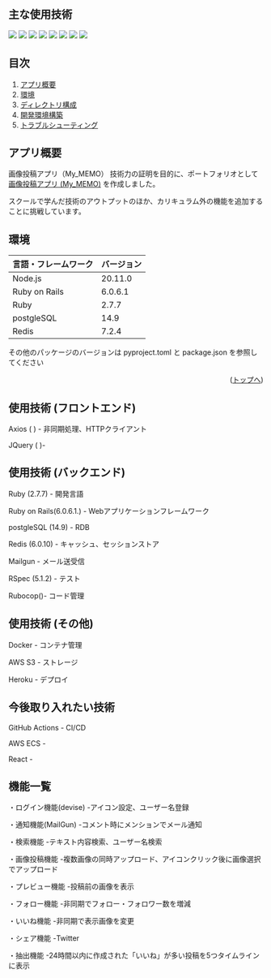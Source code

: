 <div id="top"></div>

## 主な使用技術
<!-- シールド一覧 -->
<p style="display: inline">
  <!-- フロントエンドのフレームワーク一覧 -->
  <img src="https://img.shields.io/badge/-Node.js-000000.svg?logo=node.js&style=for-the-badge">
  <!-- フロントエンドの言語一覧 -->
  <img src="https://img.shields.io/badge/-Javascript-000.svg?logo=javascript&style=for-the-badge">
  <!-- バックエンドのフレームワーク一覧 -->
  <img src="https://img.shields.io/badge/-Rails-CC0000.svg?logo=rails&style=for-the-badge">
  <!-- バックエンドの言語一覧 -->
  <img src="https://img.shields.io/badge/-Ruby-CC342D.svg?logo=ruby&style=for-the-badge">
  <!-- ミドルウェア一覧 -->
  <img src="https://img.shields.io/badge/-Postgresql-234.svg?logo=postgresql&style=for-the-badge">
  <img src="https://img.shields.io/badge/-Redis-333.svg?logo=redis&style=for-the-badge">
  <!-- インフラ一覧 -->
  <img src="https://img.shields.io/badge/-Docker-1488C6.svg?logo=docker&style=for-the-badge">
  <img src="https://img.shields.io/badge/-Heroku-430098.svg?logo=heroku&style=for-the-badge">

</p>

## 目次

1. [アプリ概要](#アプリ概要)
2. [環境](#環境)
3. [ディレクトリ構成](#ディレクトリ構成)
4. [開発環境構築](#開発環境構築)
5. [トラブルシューティング](#トラブルシューティング)

## アプリ概要
画像投稿アプリ（My_MEMO）
技術力の証明を目的に、ポートフォリオとして[画像投稿アプリ (My_MEMO)](https://kumazaki-insta-app-f96286e3999e.herokuapp.com/users/sign_in) を作成しました。 

スクールで学んだ技術のアウトプットのほか、カリキュラム外の機能を追加することに挑戦しています。

## 環境
<!-- 言語、フレームワーク、ミドルウェア、インフラの一覧とバージョンを記載 -->

| 言語・フレームワーク  | バージョン |
| --------------------- | ---------- |
| Node.js               |20.11.0     |
| Ruby on Rails         |6.0.6.1     |
| Ruby                  |2.7.7       |
| postgleSQL            |14.9        |
| Redis                 |7.2.4       |


その他のパッケージのバージョンは pyproject.toml と package.json を参照してください

<p align="right">(<a href="#top">トップへ</a>)</p>


## 使用技術 (フロントエンド)
Axios ( ) - 非同期処理、HTTPクライアント

JQuery ( )- 

## 使用技術 (バックエンド)
Ruby (2.7.7) - 開発言語

Ruby on Rails(6.0.6.1.) - Webアプリケーションフレームワーク

postgleSQL (14.9) - RDB

Redis (6.0.10) - キャッシュ、セッションストア

Mailgun - メール送受信

RSpec (5.1.2) - テスト

Rubocop()- コード管理


## 使用技術 (その他)
Docker - コンテナ管理

AWS S3 - ストレージ

Heroku - デプロイ

## 今後取り入れたい技術
GitHub Actions - CI/CD

AWS ECS -

React -



## 機能一覧
・ログイン機能(devise)
  -アイコン設定、ユーザー名登録

・通知機能(MailGun)
  -コメント時にメンションでメール通知

・検索機能
  -テキスト内容検索、ユーザー名検索

・画像投稿機能
  -複数画像の同時アップロード、アイコンクリック後に画像選択でアップロード

・プレビュー機能
  -投稿前の画像を表示

・フォロー機能
  -非同期でフォロー・フォロワー数を増減

・いいね機能
  -非同期で表示画像を変更

・シェア機能
  -Twitter

・抽出機能
  -24時間以内に作成された「いいね」が多い投稿を5つタイムラインに表示

